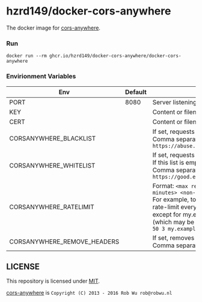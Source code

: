 # hzrd149/docker-cors-anywhere

The docker image for [cors-anywhere](https://github.com/Rob--W/cors-anywhere).

### Run

```
docker run --rm ghcr.io/hzrd149/docker-cors-anywhere/docker-cors-anywhere
```

### Envirionment Variables

Env  | Default | Description
---- | ------- | -----------
PORT | 8080    | Server listening port
KEY  |         | Content or filename of TLS Key
CERT |         | Content or filename of TLS Certificate
CORSANYWHERE_BLACKLIST | | If set, requests whose origin is listed are blocked.<br>Comma separated. Example: `https://abuse.example.com,http://abuse.example.com`
CORSANYWHERE_WHITELIST | | If set, requests whose origin is not listed are blocked.<br>If this list is empty, all origins are allowed.<br>Comma separated. Example: `https://good.example.com,http://good.example.com`
CORSANYWHERE_RATELIMIT | | Format: `<max requests per period> <period in minutes> <non-ratelimited hosts>`<br>For example, to blacklist abuse.example.com and rate-limit everything to 50 requests per 3 minutes, except for my.example.com and my2.example.com (which may be unlimited), use:<br>`50 3 my.example.com my2.example.com`
CORSANYWHERE_REMOVE_HEADERS | | If set, removes a list of headers from request.<br>Comma separated. Example: `referer,cookies`


## LICENSE

This repository is licensed under [MIT](LICENSE).

[cors-anywhere](https://github.com/Rob--W/cors-anywhere#license) is `Copyright (C) 2013 - 2016 Rob Wu rob@robwu.nl`
